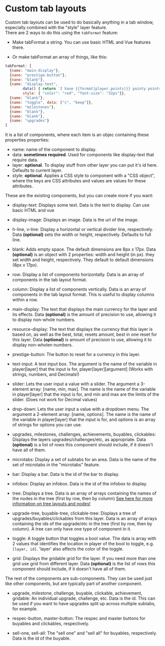 # Custom tab layouts

Custom tab layouts can be used to do basically anything in a tab window, especially combined with the "style" layer feature. <br>There are 2 ways to do this using the `tabFormat` feature: 

- Make tabFormat a string. You can use basic HTML and Vue features there.

- Or make tabFormat an array of things, like this:

```js
tabFormat: [
  {name: "main-display"},
  {nane: "prestige-button"},
  {nane: "blank"},
  {name: "display-text",
        data() { return `I have {{format(player.points)}} pointy points!` },
        style: { "color": "red", "font-size": "32px"}},
  {name: "blank"},
  {name: "toggle", data: ["c", "beep"]},
  {name: "milestones"},
  {name: "blank"},
  {name: "blank"},
  {name: "upgrades"}
]
```

It is a list of components, where each item is an objec containing these properties properties:
- name: name of the component to display.
- data: **sometimes required**. Used for components like display-text that require data.
- layer: **optional**. To display stuff from other layer you can put it's id here. Defaults to current layer.
- style: **optional**. Applies a CSS style to component with a "CSS object", where the keys are CSS attributes and values are values for these attributes.

These are the existing components, but you can create more if you want:

- display-text: Displays some text. Data is the text to display. Can use basic HTML and vue

- display-image: Displays an image. Data is the url of the image.

- h-line, v-line: Display a horizontal or vertical divider line, respectively. Data **(optional)** sets the width or height, respectively. Defaults to full line.

- blank: Adds empty space. The default dimensions are 8px x 17px. Data **(optional)** is an object with 2 properties: width and height (in px). they set width and height, respectively. They default to default dimensions (8px x 17px).

- row: Display a list of components horizontally. Data is an array of components in the tab layout format.

- column: Display a list of components vertically. Data is an array of components in the tab layout format. This is useful to display columns within a row.

- main-display: The text that displays the main currency for the layer and its effects. Data **(optional)** is the amount of precision to use, allowing it to display non-whole numbers.

- resource-display: The text that displays the currency that this layer is based on, as well as the best, total, resets amount, best in one reset for this layer. Data **(optional)** is amount of precision to use, allowing it to display non-wholen numbers.

- prestige-button: The button to reset for a currency in this layer.

- text-input: A text input box. The argument is the name of the variable in player[layer] that the input is for, player[layer][argument]
    (Works with strings, numbers, and Decimals!)

- slider: Lets the user input a value with a slider. The argument a 3-element array: [name, min, max].
    The name is the name of the variable in player[layer] that the input  is for, and min and max are the limits of the slider.
    (Does not work for Decimal values)

- drop-down: Lets the user input a value with a dropdown menu. The argument a 2-element array: [name, options].
    The name is the name of the variable in player[layer] that the input is for, and options is an array of strings for options you can use.

- upgrades, milestones, challenges, achievements, buyables, clickables: Displays the layers upgrades/challenges/etc, as appropriate. Data **(optional)** is a  list of rows this component should include, if it doesn't have all of them.

- microtabs: Display a set of subtabs for an area. Data is the name of the set of microtabs in the "microtabs" feature.

- bar: Display a bar. Data is the id of the bar to display.

- infobox: Display an infobox. Data is the id of the infobox to display.

- tree: Displays a tree. Data is an array of arrays containing the names of the nodes in the tree (first by row, then by column)
    [See here for more information on tree layouts and nodes!](trees-and-tree-customization.md)

- upgrade-tree, buyable-tree, clickable-tree: Displays a tree of upgrades/buyables/clickables from this layer. Data is an array of arrays containing the ids of the upgrade/etc in the tree (first by row, then by column). A tree can only have one type of component in it.

- toggle: A toggle button that toggles a bool value. The data is array with 2 values that identifies the location in player of the bool to toggle, e.g. `[layer, id]`. 'layer' also affects the color of the toggle.

- grid: Displays the gridable grid for the layer. If you need more than one grid use grid from different layer. Data **(optional)** is the list of rows this component should include, if it doesn't have all of them.


The rest of the components are sub-components. They can be used just like other components, but are typically part of another component.

- upgrade, milestone, challenge, buyable, clickable, achievement, gridable: An individual upgrade, challenge, etc. Data is the id. This can be used if you want to have upgrades split up across multiple subtabs, for example.

- respec-button, master-button: The respec and master buttons for buyables and clickables, respectively.

- sell-one, sell-all: The "sell one" and "sell all" for buyables, respectively. Data is the id of the buyable.
